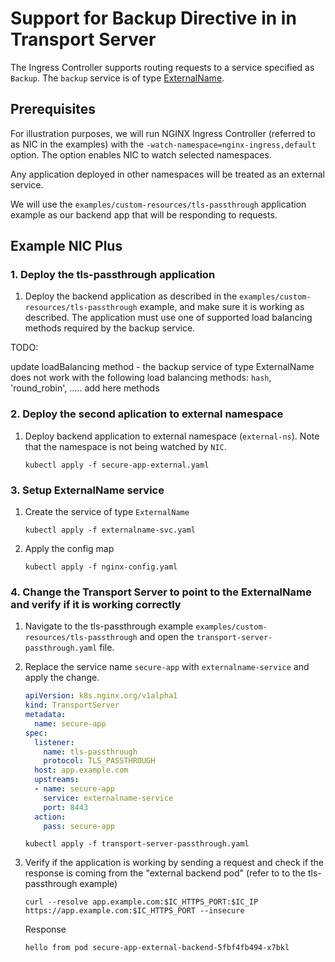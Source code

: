 # Support for Backup Directive in in Transport Server

The Ingress Controller supports routing requests to a service specified as `Backup`.
The `backup` service is of type
[ExternalName](https://kubernetes.io/docs/concepts/services-networking/service/#externalname).

## Prerequisites

For illustration purposes, we will run NGINX Ingress Controller (referred to as NIC in the examples) with the
```-watch-namespace=nginx-ingress,default``` option. The option enables NIC to watch selected namespaces.

Any application deployed in other namespaces will be treated as an external service.

We will use the ```examples/custom-resources/tls-passthrough``` application example as our backend app that will be
responding to requests.

## Example NIC Plus

### 1. Deploy the tls-passthrough application

1. Deploy the backend application as described in the ```examples/custom-resources/tls-passthrough``` example,
and make sure it is working as described. The application must use one of supported load balancing
 methods required by the backup service.

TODO:

update loadBalancing method - the backup service of type ExternalName does not work with the following
load balancing methods: `hash`, 'round_robin', ..... add here methods

### 2. Deploy the second aplication to external namespace

1. Deploy backend application to external namespace (```external-ns```). Note that the namespace is not being watched by
   ```NIC```.

    ```console
    kubectl apply -f secure-app-external.yaml
    ```

### 3. Setup ExternalName service

1. Create the service of type ```ExternalName```

    ```console
    kubectl apply -f externalname-svc.yaml
    ```

2. Apply the config map

    ```console
    kubectl apply -f nginx-config.yaml
    ```

### 4. Change the Transport Server to point to the ExternalName and verify if it is working correctly

1. Navigate to the tls-passthrough example ```examples/custom-resources/tls-passthrough``` and open the
   ```transport-server-passthrough.yaml``` file.

2. Replace the service name ```secure-app``` with ```externalname-service``` and apply the change.

    ```yaml
    apiVersion: k8s.nginx.org/v1alpha1
    kind: TransportServer
    metadata:
      name: secure-app
    spec:
      listener:
        name: tls-passthrough
        protocol: TLS_PASSTHROUGH
      host: app.example.com
      upstreams:
      - name: secure-app
        service: externalname-service
        port: 8443
      action:
        pass: secure-app
    ```

    ```console
    kubectl apply -f transport-server-passthrough.yaml
    ```

3. Verify if the application is working by sending a request and check if the response is coming from the "external
   backend pod" (refer to to the tls-passthrough example)

    ```console
    curl --resolve app.example.com:$IC_HTTPS_PORT:$IC_IP https://app.example.com:$IC_HTTPS_PORT --insecure
    ```

    Response

    ```console
    hello from pod secure-app-external-backend-5fbf4fb494-x7bkl
    ```
